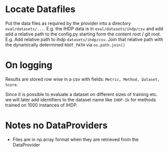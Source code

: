# Locate Datafiles
Put the data files as required by the provider into a directory `eval/datasets/...`.
E.g. the IHDP data is in `eval/datasets/ihdp/csv` and add add a relative path to the config.py starting
form the content root / git root. E.g. Add relative path to ihdp `datasets/ihdp/csv`. Join that relative path
with the dynamically determined `ROOT_PATH` via `os.path.join()`



# On logging
Results are stored row wise in a csv with fields: `Metric, Method, Dataset, Score`.

Since it is possible to evaluate a dataset on different sizes of training etc. we will later
add identifiers to the dataset name like `IHDP-1k` for methods trained on 1000 instances of IHDP.

# Notes no DataProviders
 - Files are in np.array format when they are retrieved from the DataProvider